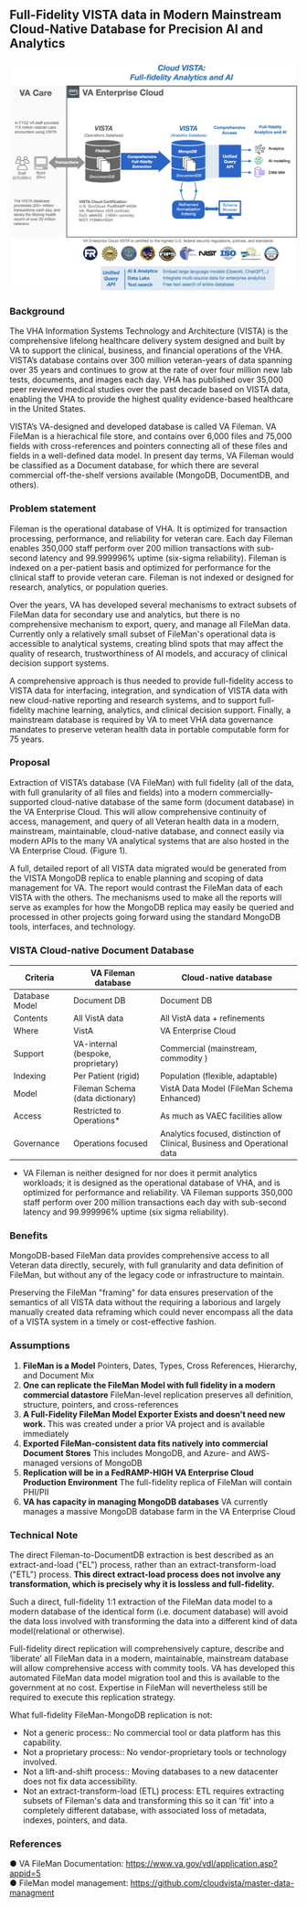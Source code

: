 
## Full-Fidelity VISTA data in Modern Mainstream Cloud-Native Database for Precision AI and Analytics


![cloud analytics overview](img/cloudvista-precision-AI.png)


### Background


The VHA Information Systems Technology and Architecture (VISTA) is the comprehensive lifelong healthcare delivery system designed and built by VA to support the clinical, business, and financial operations of the VHA. VISTA’s database contains over  300 million veteran-years of data spanning over 35 years and continues to grow at the rate of over four million new lab tests, documents, and images each day. VHA has published over 35,000 peer reviewed medical studies over the past decade based on VISTA data, enabling the VHA to provide the highest quality evidence-based healthcare in the United States.

VISTA’s VA-designed and developed database is called VA Fileman.  VA FileMan is a hierachical file store, and contains over 6,000 files and 75,000 fields with cross-references and pointers connecting all of these files and fields in a well-defined data model. In present day terms, VA Fileman would be classified as a Document database, for which there are several commercial off-the-shelf versions available (MongoDB, DocumentDB, and others).

### Problem statement

Fileman is the operational database of VHA. It is optimized for transaction processing, performance, and reliability for veteran care. Each day Fileman enables 350,000 staff perform over 200 million transactions with sub-second latency and 99.999996% uptime (six-sigma reliability). Fileman is indexed on a per-patient basis and optimized for performance for the clinical staff to provide veteran care. Fileman is not indexed or designed for research, analytics, or population queries.

Over the years, VA has developed several mechanisms to extract subsets of FileMan data for secondary use and analytics, but there is no comprehensive mechanism to export, query, and manage all FileMan data.  Currently only a relatively small subset of FileMan's operational data is accessible to analytical systems, creating blind spots that may affect the quality of research, trustworthiness of AI models, and accuracy of clinical decision support systems.

A comprehensive approach is thus needed to provide full-fidelity access to VISTA data for interfacing, integration, and syndication of VISTA data with new cloud-native reporting and research systems, and to support full-fidelity machine learning, analytics, and clinical decision support. Finally, a  mainstream database is required by VA to meet VHA data governance mandates to preserve veteran health data in portable computable form for 75 years.

### Proposal

Extraction of VISTA’s database (VA FileMan) with full fidelity (all of the data, with full granularity of all files and fields) into a modern  commercially-supported  cloud-native database of the same form (document database) in the VA Enterprise Cloud. This will allow comprehensive continuity of access, management, and query of all Veteran health data in a modern, mainstream, maintainable, cloud-native database, and connect easily via modern APIs to the many VA analytical systems that are also hosted in the VA Enterprise Cloud. (Figure 1).

A full, detailed report of all VISTA data migrated would be generated from the VISTA MongoDB replica to enable planning and scoping of data management for VA.  The report would contrast the FileMan data of each VISTA with the others.  The mechanisms used to make all the reports will serve as examples for how the MongoDB replica may easily be queried and processed in other projects going forward using the standard MongoDB tools, interfaces, and technology.


###  VISTA Cloud-native Document Database
Criteria | VA Fileman database|  Cloud-native database
--- | --- | ---
Database Model | Document DB | Document DB
Contents | All VistA data | All VistA data + refinements
Where | VistA | VA Enterprise Cloud 
Support | VA-internal  (bespoke, proprietary)  | Commercial (mainstream, commodity )
Indexing | Per Patient (rigid) | Population (flexible, adaptable)
Model| Fileman Schema (data dictionary) | VistA Data Model (FileMan Schema Enhanced)
Access | Restricted to Operations* | As much as VAEC facilities allow
Governance | Operations focused | Analytics focused, distinction of Clinical, Business and Operational data

* VA Fileman is neither designed for nor does it permit analytics workloads; it is designed as the operational database of VHA, and is optimized for performance and reliability.  VA Fileman supports 350,000 staff perform over 200 million transactions each day with sub-second latency and 99.999996% uptime (six sigma reliability).

### Benefits

MongoDB-based FileMan data provides comprehensive access to all Veteran data directly, securely, with full granularity and data definition of FileMan, but without any of the legacy code or infrastructure to maintain. 

Preserving the FileMan "framing" for data ensures preservation of the semantics of all VISTA data without the requiring a laborious and largely manually created data reframing which could never encompass all the data of a VISTA system in a timely or cost-effective fashion.


### Assumptions

1. __FileMan is a Model__
Pointers, Dates, Types, Cross References, Hierarchy, and Document Mix
2. __One can replicate the FileMan Model with full fidelity in a modern commercial datastore__ 
FileMan-level replication preserves all definition, structure, pointers, and cross-references
3. __A Full-Fidelity FileMan Model Exporter Exists and doesn't need new work.__
This was created under a prior VA project and is available immediately 
4. __Exported FileMan-consistent data fits natively into commercial Document Stores__ 
This includes MongoDB, and Azure- and AWS- managed versions of MongoDB
5. __Replication will be in a FedRAMP-HIGH VA Enterprise Cloud Production Environment__
The full-fidelity replica of FileMan will contain PHI/PII
6.  __VA has capacity in managing MongoDB databases__
VA currently manages a massive MongoDB database farm in the VA Enterprise Cloud


### Technical Note

The direct Fileman-to-DocumentDB extraction is best described as an extract-and-load ("EL") process, rather than an extract-transform-load ("ETL") process. __This direct extract-load process does not involve any transformation, which is precisely why it is lossless and full-fidelity.__

Such a direct, full-fidelity 1:1 extraction of the FileMan data model to a modern database of the identical form (i.e.  document database) will avoid the data loss involved with transforming the data into a different kind of data model(relational or otherwise). 

Full-fidelity direct replication will comprehensively capture, describe and ‘liberate’ all FileMan data in a modern, maintainable, mainstream database will allow comprehensive access with commity tools.  VA has developed this automated  FileMan data model migration tool and this is available to the government at no cost. Expertise in FileMan will nevertheless still be required to execute this replication strategy.

What full-fidelity FileMan-MongoDB replication is not:  
* Not a generic process:: No commercial tool or data platform has this capability.
* Not a proprietary process:: No vendor-proprietary tools or technology involved.
* Not a  lift-and-shift process:: Moving databases to a new datacenter does not fix data accessibility.
* Not an  extract-transform-load (ETL) process:  ETL requires extracting subsets of Fileman's data and transforming this so it can 'fit' into a completely different database, with associated loss of metadata, indexes, pointers, and data.  
  

### References

●	VA FileMan Documentation:  https://www.va.gov/vdl/application.asp?appid=5  
●	FileMan model management: https://github.com/cloudvista/master-data-managment
